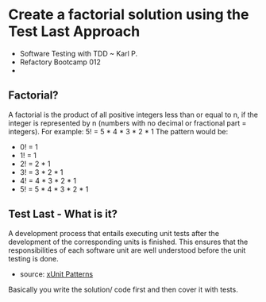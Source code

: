 # Create a factorial solution using the Test Last Approach
- Software Testing with TDD ~ Karl P.
- Refactory Bootcamp 012
- 
## Factorial?
A factorial is the product of all positive integers less than or equal to n, if the integer is represented by n (numbers with no decimal or fractional part = integers).
For example: 5! = 5 * 4 * 3 * 2 * 1
The pattern would be:
- 0! = 1
- 1! = 1
- 2! = 2 * 1
- 3! = 3 * 2 * 1
- 4! = 4 * 3 * 2 * 1
- 5! = 5 * 4 * 3 * 2 * 1

## Test Last - What is it?
A development process that entails executing unit tests after the development of the corresponding units is finished. This ensures that the responsibilities of each software unit are well understood before the unit testing is done.
- source: [xUnit Patterns](http://xunitpatterns.com/test%20last%20development.html#:~:text=A%20development%20process%20that%20entails,the%20unit%20testing%20is%20done.)

Basically you write the solution/ code first and then cover it with tests.
